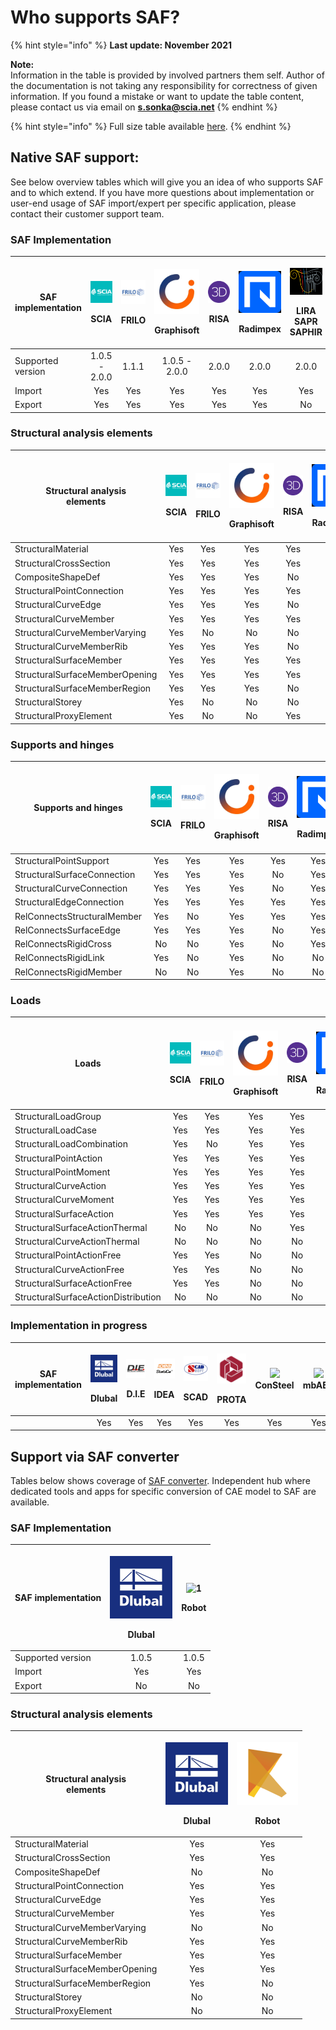 # Who supports SAF?

{% hint style="info" %}
**Last update: November 2021**

**Note:**\
Information in the table is provided by involved partners them self. Author of the documentation is not taking any responsibility for correctness of given information. If you found a mistake or want to update the table content, please contact us via email on **s.sonka@scia.net**
{% endhint %}

{% hint style="info" %}
Full size table available [here](https://dev.saf.guide/#Company%20overview\_dev.htm%3FTocPath%3D\_\_\_\_\_2).
{% endhint %}

## Native SAF support:

See below overview tables which will give you an idea of who supports SAF and to which extend. If you have more questions about implementation or user-end usage of SAF import/expert per specific application, please contact their customer support team.

### SAF Implementation

| **SAF implementation** | <p><img src="../.gitbook/assets/1_scia (3).png" alt="1"></p><p>SCIA</p> | <p><img src="../.gitbook/assets/1_frilo (3) (2).png" alt="1"></p><p>FRILO</p> | <p> <img src="../.gitbook/assets/1_grgnay6o_400x400 (3).png" alt="1">​</p><p>Graphisoft</p> | <p> <img src="../.gitbook/assets/1_risa (3).png" alt="1">​</p><p>RISA</p> | <p> <img src="../.gitbook/assets/1_radimpex (3).png" alt="1">​</p><p>Radimpex</p> | <p> <img src="../.gitbook/assets/1_logo_lira (3).png" alt="1">​</p><p>LIRA SAPR SAPHIR</p> | <p> <img src="../.gitbook/assets/1_axis (3).png" alt="1">​</p><p>AxisVM</p> | <p> <img src="../.gitbook/assets/1_fem-design-logo (3).png" alt="1">​</p><p>FEM-Design</p> | <p> <img src="../.gitbook/assets/1_sofistik.png" alt="1">​</p><p>Sofistik</p> |
| ---------------------- | :---------------------------------------------------------------------: | :---------------------------------------------------------------------------: | :-----------------------------------------------------------------------------------------: | :-----------------------------------------------------------------------: | :-------------------------------------------------------------------------------: | :----------------------------------------------------------------------------------------: | :-------------------------------------------------------------------------: | :----------------------------------------------------------------------------------------: | :---------------------------------------------------------------------------: |
| Supported version      |                              1.0.5 - 2.0.0                              |                                     1.1.1                                     |                                        1.0.5 - 2.0.0                                        |                                   2.0.0                                   |                                       2.0.0                                       |                                            2.0.0                                           |                                    1.0.9                                    |                                            1.0.5                                           |                                     2.0.0                                     |
| Import                 |                                   Yes                                   |                                      Yes                                      |                                             Yes                                             |                                    Yes                                    |                                        Yes                                        |                                             Yes                                            |                                     Yes                                     |                                             Yes                                            |                                      Yes                                      |
| Export                 |                                   Yes                                   |                                      Yes                                      |                                             Yes                                             |                                    Yes                                    |                                        Yes                                        |                                             No                                             |                                     Yes                                     |                                             No                                             |                                       No                                      |

### Structural analysis elements

| <p><strong>Structural analysis</strong><br><strong>elements</strong></p> | <p><img src="../.gitbook/assets/1_scia (3).png" alt="1"></p><p>SCIA</p> | <p><img src="../.gitbook/assets/1_frilo (3) (2) (1).png" alt="1"></p><p>FRILO</p> | <p> <img src="../.gitbook/assets/1_grgnay6o_400x400 (3).png" alt="1">​</p><p>Graphisoft</p> | <p> <img src="../.gitbook/assets/1_risa (3) (3) (3).png" alt="1">​</p><p>RISA</p> | <p> <img src="../.gitbook/assets/1_radimpex (3).png" alt="1">​</p><p>Radimpex</p> | <p> <img src="../.gitbook/assets/1_logo_lira (3).png" alt="1">​</p><p>LIRA SAPR SAPHIR</p> | <p> <img src="../.gitbook/assets/1_axis (3).png" alt="1">​</p><p>AxisVM</p> | <p> <img src="../.gitbook/assets/1_fem-design-logo (3).png" alt="1">​</p><p>FEM-Design</p> | <p> <img src="../.gitbook/assets/1_sofistik.png" alt="1">​</p><p>Sofistik</p> |
| ------------------------------------------------------------------------ | :---------------------------------------------------------------------: | :-------------------------------------------------------------------------------: | :-----------------------------------------------------------------------------------------: | :-------------------------------------------------------------------------------: | :-------------------------------------------------------------------------------: | :----------------------------------------------------------------------------------------: | :-------------------------------------------------------------------------: | :----------------------------------------------------------------------------------------: | :---------------------------------------------------------------------------: |
| StructuralMaterial                                                       |                                   Yes                                   |                                        Yes                                        |                                             Yes                                             |                                        Yes                                        |                                        Yes                                        |                                             Yes                                            |                                     Yes                                     |                                             Yes                                            |                                      Yes                                      |
| StructuralCrossSection                                                   |                                   Yes                                   |                                        Yes                                        |                                             Yes                                             |                                        Yes                                        |                                        Yes                                        |                                             Yes                                            |                                     Yes                                     |                                             Yes                                            |                                      Yes                                      |
| CompositeShapeDef                                                        |                                   Yes                                   |                                        Yes                                        |                                             Yes                                             |                                         No                                        |                                        Yes                                        |                                             Yes                                            |                                     Yes                                     |                                             No                                             |                                       No                                      |
| StructuralPointConnection                                                |                                   Yes                                   |                                        Yes                                        |                                             Yes                                             |                                        Yes                                        |                                        Yes                                        |                                             Yes                                            |                                     Yes                                     |                                             Yes                                            |                                      Yes                                      |
| StructuralCurveEdge                                                      |                                   Yes                                   |                                        Yes                                        |                                             Yes                                             |                                         No                                        |                                        Yes                                        |                                             Yes                                            |                                     Yes                                     |                                             Yes                                            |                                      Yes                                      |
| StructuralCurveMember                                                    |                                   Yes                                   |                                        Yes                                        |                                             Yes                                             |                                        Yes                                        |                                        Yes                                        |                                             Yes                                            |                                     Yes                                     |                                             Yes                                            |                                      Yes                                      |
| StructuralCurveMemberVarying                                             |                                   Yes                                   |                                         No                                        |                                              No                                             |                                         No                                        |                                        Yes                                        |                                             Yes                                            |                                     Yes                                     |                                             No                                             |                                       No                                      |
| StructuralCurveMemberRib                                                 |                                   Yes                                   |                                        Yes                                        |                                             Yes                                             |                                         No                                        |                                        Yes                                        |                                             Yes                                            |                                     Yes                                     |                                             No                                             |                                       No                                      |
| StructuralSurfaceMember                                                  |                                   Yes                                   |                                        Yes                                        |                                             Yes                                             |                                        Yes                                        |                                        Yes                                        |                                             Yes                                            |                                     Yes                                     |                                             Yes                                            |                                      Yes                                      |
| StructuralSurfaceMemberOpening                                           |                                   Yes                                   |                                        Yes                                        |                                             Yes                                             |                                        Yes                                        |                                        Yes                                        |                                             Yes                                            |                                     Yes                                     |                                             Yes                                            |                                      Yes                                      |
| StructuralSurfaceMemberRegion                                            |                                   Yes                                   |                                        Yes                                        |                                             Yes                                             |                                         No                                        |                                        Yes                                        |                                             Yes                                            |                                     Yes                                     |                                             No                                             |                                      Yes                                      |
| StructuralStorey                                                         |                                   Yes                                   |                                         No                                        |                                              No                                             |                                         No                                        |                                        Yes                                        |                                             Yes                                            |                                     Yes                                     |                                             No                                             |                                       No                                      |
| StructuralProxyElement                                                   |                                   Yes                                   |                                         No                                        |                                              No                                             |                                        Yes                                        |                                         No                                        |                                             No                                             |                                      No                                     |                                             No                                             |                                       No                                      |

### Supports and hinges

| Supports and hinges         | <p><img src="../.gitbook/assets/1_scia (3).png" alt="1"></p><p>SCIA</p> | <p><img src="../.gitbook/assets/1_frilo (3) (2) (2).png" alt="1"></p><p>FRILO</p> | <p> <img src="../.gitbook/assets/1_grgnay6o_400x400 (3).png" alt="1">​</p><p>Graphisoft</p> | <p> <img src="../.gitbook/assets/1_risa (3) (3) (3) (1).png" alt="1">​</p><p>RISA</p> | <p> <img src="../.gitbook/assets/1_radimpex (3).png" alt="1">​</p><p>Radimpex</p> | <p> <img src="../.gitbook/assets/1_logo_lira (3).png" alt="1">​</p><p>LIRA SAPR SAPHIR</p> | <p> <img src="../.gitbook/assets/1_axis (3).png" alt="1">​</p><p>AxisVM</p> | <p> <img src="../.gitbook/assets/1_fem-design-logo (3).png" alt="1">​</p><p>FEM-Design</p> | <p> <img src="../.gitbook/assets/1_sofistik.png" alt="1">​</p><p>Sofistik</p> |
| --------------------------- | :---------------------------------------------------------------------: | :-------------------------------------------------------------------------------: | :-----------------------------------------------------------------------------------------: | :-----------------------------------------------------------------------------------: | :-------------------------------------------------------------------------------: | :----------------------------------------------------------------------------------------: | :-------------------------------------------------------------------------: | :----------------------------------------------------------------------------------------: | :---------------------------------------------------------------------------: |
| StructuralPointSupport      |                                   Yes                                   |                                        Yes                                        |                                             Yes                                             |                                          Yes                                          |                                        Yes                                        |                                             No                                             |                                     Yes                                     |                                             Yes                                            |                                      Yes                                      |
| StructuralSurfaceConnection |                                   Yes                                   |                                        Yes                                        |                                             Yes                                             |                                           No                                          |                                        Yes                                        |                                             No                                             |                                     Yes                                     |                                             Yes                                            |                                      Yes                                      |
| StructuralCurveConnection   |                                   Yes                                   |                                        Yes                                        |                                             Yes                                             |                                           No                                          |                                        Yes                                        |                                             No                                             |                                     Yes                                     |                                             Yes                                            |                                      Yes                                      |
| StructuralEdgeConnection    |                                   Yes                                   |                                        Yes                                        |                                             Yes                                             |                                          Yes                                          |                                        Yes                                        |                                             No                                             |                                     Yes                                     |                                             Yes                                            |                                      Yes                                      |
| RelConnectsStructuralMember |                                   Yes                                   |                                         No                                        |                                             Yes                                             |                                          Yes                                          |                                        Yes                                        |                                             No                                             |                                     Yes                                     |                                             Yes                                            |                                      Yes                                      |
| RelConnectsSurfaceEdge      |                                   Yes                                   |                                        Yes                                        |                                             Yes                                             |                                           No                                          |                                        Yes                                        |                                             No                                             |                                     Yes                                     |                                             Yes                                            |                                       No                                      |
| RelConnectsRigidCross       |                                    No                                   |                                         No                                        |                                             Yes                                             |                                           No                                          |                                        Yes                                        |                                             No                                             |                                     Yes                                     |                                             No                                             |                                       No                                      |
| RelConnectsRigidLink        |                                   Yes                                   |                                         No                                        |                                             Yes                                             |                                           No                                          |                                         No                                        |                                             No                                             |                                     Yes                                     |                                             Yes                                            |                                       No                                      |
| RelConnectsRigidMember      |                                    No                                   |                                         No                                        |                                             Yes                                             |                                           No                                          |                                         No                                        |                                             No                                             |                                     Yes                                     |                                             Yes                                            |                                       No                                      |

### Loads

| **Loads**                           | <p><img src="../.gitbook/assets/1_scia (3).png" alt="1"></p><p>SCIA</p> | <p><img src="../.gitbook/assets/1_frilo (3) (2) (3).png" alt="1"></p><p>FRILO</p> | <p> <img src="../.gitbook/assets/1_grgnay6o_400x400 (3).png" alt="1">​</p><p>Graphisoft</p> | <p> <img src="../.gitbook/assets/1_risa (3) (3) (3) (2).png" alt="1">​</p><p>RISA</p> | <p> <img src="../.gitbook/assets/1_radimpex (3).png" alt="1">​</p><p>Radimpex</p> | <p> <img src="../.gitbook/assets/1_logo_lira (3).png" alt="1">​</p><p>LIRA SAPR SAPHIR</p> | <p> <img src="../.gitbook/assets/1_axis (3).png" alt="1">​</p><p>AxisVM</p> | <p> <img src="../.gitbook/assets/1_fem-design-logo (3).png" alt="1">​</p><p>FEM-Design</p> | <p> <img src="../.gitbook/assets/1_sofistik.png" alt="1">​</p><p>Sofistik</p> |
| ----------------------------------- | :---------------------------------------------------------------------: | :-------------------------------------------------------------------------------: | :-----------------------------------------------------------------------------------------: | :-----------------------------------------------------------------------------------: | :-------------------------------------------------------------------------------: | :----------------------------------------------------------------------------------------: | :-------------------------------------------------------------------------: | :----------------------------------------------------------------------------------------: | :---------------------------------------------------------------------------: |
| StructuralLoadGroup                 |                                   Yes                                   |                                        Yes                                        |                                             Yes                                             |                                          Yes                                          |                                        Yes                                        |                                             No                                             |                                     Yes                                     |                                             No                                             |                                       No                                      |
| StructuralLoadCase                  |                                   Yes                                   |                                        Yes                                        |                                             Yes                                             |                                          Yes                                          |                                        Yes                                        |                                             Yes                                            |                                     Yes                                     |                                             No                                             |                                       No                                      |
| StructuralLoadCombination           |                                   Yes                                   |                                         No                                        |                                             Yes                                             |                                          Yes                                          |                                         No                                        |                                             Yes                                            |                                     Yes                                     |                                             No                                             |                                       No                                      |
| StructuralPointAction               |                                   Yes                                   |                                        Yes                                        |                                             Yes                                             |                                          Yes                                          |                                        Yes                                        |                                             Yes                                            |                                     Yes                                     |                                             No                                             |                                       No                                      |
| StructuralPointMoment               |                                   Yes                                   |                                        Yes                                        |                                             Yes                                             |                                          Yes                                          |                                        Yes                                        |                                             Yes                                            |                                     Yes                                     |                                             No                                             |                                       No                                      |
| StructuralCurveAction               |                                   Yes                                   |                                        Yes                                        |                                             Yes                                             |                                          Yes                                          |                                        Yes                                        |                                             Yes                                            |                                     Yes                                     |                                             No                                             |                                       No                                      |
| StructuralCurveMoment               |                                   Yes                                   |                                        Yes                                        |                                             Yes                                             |                                          Yes                                          |                                        Yes                                        |                                             Yes                                            |                                     Yes                                     |                                             No                                             |                                       No                                      |
| StructuralSurfaceAction             |                                   Yes                                   |                                        Yes                                        |                                             Yes                                             |                                          Yes                                          |                                        Yes                                        |                                             Yes                                            |                                     Yes                                     |                                             No                                             |                                       No                                      |
| StructuralSurfaceActionThermal      |                                    No                                   |                                         No                                        |                                              No                                             |                                          Yes                                          |                                        Yes                                        |                                             No                                             |                                     Yes                                     |                                             No                                             |                                       No                                      |
| StructuralCurveActionThermal        |                                    No                                   |                                         No                                        |                                              No                                             |                                           No                                          |                                        Yes                                        |                                             No                                             |                                     Yes                                     |                                             No                                             |                                       No                                      |
| StructuralPointActionFree           |                                   Yes                                   |                                        Yes                                        |                                              No                                             |                                           No                                          |                                        Yes                                        |                                             Yes                                            |                                     Yes                                     |                                             No                                             |                                       No                                      |
| StructuralCurveActionFree           |                                   Yes                                   |                                        Yes                                        |                                              No                                             |                                           No                                          |                                        Yes                                        |                                             Yes                                            |                                     Yes                                     |                                             No                                             |                                       No                                      |
| StructuralSurfaceActionFree         |                                   Yes                                   |                                        Yes                                        |                                              No                                             |                                           No                                          |                                        Yes                                        |                                             Yes                                            |                                     Yes                                     |                                             No                                             |                                       No                                      |
| StructuralSurfaceActionDistribution |                                    No                                   |                                         No                                        |                                              No                                             |                                           No                                          |                                         No                                        |                                             No                                             |                                      No                                     |                                             No                                             |                                       No                                      |

### Implementation in progress

| **SAF implementation** | <p><img src="../.gitbook/assets/1_dlubal (2) (2) (2).png" alt="1"></p><p>Dlubal</p> | <p><img src="../.gitbook/assets/1_die.png" alt="1"></p><p>D.I.E</p> | <p><img src="../.gitbook/assets/1_idea.png" alt="1">​</p><p>IDEA</p> | <p><img src="../.gitbook/assets/1_scad.png" alt="1"></p><p>SCAD</p> | <p><img src="../.gitbook/assets/1_prota.png" alt="1"></p><p>PROTA</p> | ![](../.gitbook/assets/1\_ConSteel.png) ConSteel | ![](../.gitbook/assets/1\_mbAEC.png) mbAEC | ![](../.gitbook/assets/1\_InfoGraph\_99x99.png) InfoGraph |
| ---------------------- | :---------------------------------------------------------------------------------: | :-----------------------------------------------------------------: | :------------------------------------------------------------------: | :-----------------------------------------------------------------: | :-------------------------------------------------------------------: | :----------------------------------------------: | :----------------------------------------: | :-------------------------------------------------------: |
|                        |                                         Yes                                         |                                 Yes                                 |                                  Yes                                 |                                 Yes                                 |                                  Yes                                  |                        Yes                       |                     Yes                    |                            Yes                            |

## Support via SAF converter

Tables below shows coverage of [SAF converter](https://safconverter.structuraltoolkit.com/rfem). Independent hub where dedicated tools and apps for specific conversion of CAE model to SAF are available.

### SAF Implementation

| **SAF implementation** | <p><img src="../.gitbook/assets/1_dlubal (2) (2) (2) (1).png" alt="1"></p><p>Dlubal</p> | <p><img src="../.gitbook/assets/1_robot (1).png" alt="1"></p><p>Robot</p> |
| ---------------------- | :-------------------------------------------------------------------------------------: | :-----------------------------------------------------------------------: |
| Supported version      |                                          1.0.5                                          |                                   1.0.5                                   |
| Import                 |                                           Yes                                           |                                    Yes                                    |
| Export                 |                                            No                                           |                                     No                                    |

### Structural analysis elements

| <p><strong>Structural analysis</strong><br><strong>elements</strong></p> | <p><img src="../.gitbook/assets/1_dlubal (2).png" alt="1"></p><p>Dlubal</p> | <p><img src="../.gitbook/assets/1_robot (1) (1).png" alt="1"></p><p>Robot</p> |
| ------------------------------------------------------------------------ | :-------------------------------------------------------------------------: | :---------------------------------------------------------------------------: |
| StructuralMaterial                                                       |                                     Yes                                     |                                      Yes                                      |
| StructuralCrossSection                                                   |                                     Yes                                     |                                      Yes                                      |
| CompositeShapeDef                                                        |                                      No                                     |                                       No                                      |
| StructuralPointConnection                                                |                                     Yes                                     |                                      Yes                                      |
| StructuralCurveEdge                                                      |                                     Yes                                     |                                      Yes                                      |
| StructuralCurveMember                                                    |                                     Yes                                     |                                      Yes                                      |
| StructuralCurveMemberVarying                                             |                                      No                                     |                                       No                                      |
| StructuralCurveMemberRib                                                 |                                     Yes                                     |                                      Yes                                      |
| StructuralSurfaceMember                                                  |                                     Yes                                     |                                      Yes                                      |
| StructuralSurfaceMemberOpening                                           |                                     Yes                                     |                                      Yes                                      |
| StructuralSurfaceMemberRegion                                            |                                     Yes                                     |                                       No                                      |
| StructuralStorey                                                         |                                      No                                     |                                       No                                      |
| StructuralProxyElement                                                   |                                      No                                     |                                       No                                      |
